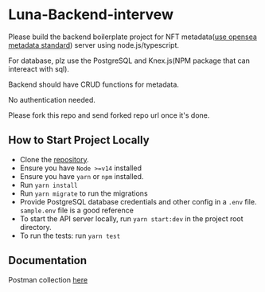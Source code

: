 # Luna-Backend-intervew

Please build the backend boilerplate project for NFT metadata([use opensea metadata standard](https://docs.opensea.io/docs/metadata-standards)) server using node.js/typescript.

For database, plz use the PostgreSQL and Knex.js(NPM package that can intereact with sql).

Backend should have CRUD functions for metadata.

No authentication needed.

Please fork this repo and send forked repo url once it's done.


## How to Start Project Locally

- Clone the [repository](git+https://github.com/DahKulEhmbeey/luna-backend-code-interview.git).
- Ensure you have `Node >=v14` installed
- Ensure you have `yarn` or `npm` installed.
- Run `yarn install`
- Run `yarn migrate` to run the migrations
- Provide PostgreSQL database credentials and other config in a `.env` file. `sample.env` file is a good reference
- To start the API server locally, run `yarn start:dev` in the project root directory.
- To run the tests: run `yarn test`

## Documentation
Postman collection [here](https://www.getpostman.com/collections/f184c623bdc7e8754e26)
